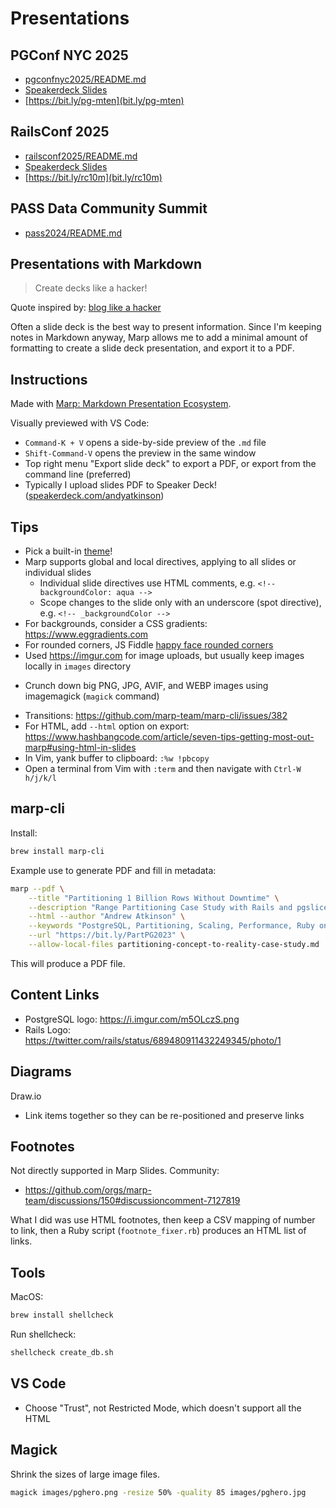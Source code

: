 # Presentations

## PGConf NYC 2025
- [pgconfnyc2025/README.md](pgconfnyc2025/README.md)
- [Speakerdeck Slides](https://speakerdeck.com/andyatkinson/multitenancy-patterns-in-community-postgresql)
- [https://bit.ly/pg-mten](bit.ly/pg-mten)

## RailsConf 2025
- [railsconf2025/README.md](railsconf2025/README.md)
- [Speakerdeck Slides](https://speakerdeck.com/andyatkinson/10-costly-database-performance-mistakes-and-how-to-fix-them)
- [https://bit.ly/rc10m](bit.ly/rc10m)

## PASS Data Community Summit
- [pass2024/README.md](pass2024/README.md)

## Presentations with Markdown
> Create decks like a hacker!

Quote inspired by: [blog like a hacker](https://tom.preston-werner.com/2008/11/17/blogging-like-a-hacker.html)

Often a slide deck is the best way to present information. Since I'm keeping notes in Markdown anyway, Marp allows me to add a minimal amount of formatting to create a slide deck presentation, and export it to a PDF.

## Instructions
Made with [Marp: Markdown Presentation Ecosystem](https://marp.app).

Visually previewed with VS Code:
* `Command-K + V` opens a side-by-side preview of the `.md` file
* `Shift-Command-V` opens the preview in the same window
* Top right menu "Export slide deck" to export a PDF, or export from the command line (preferred)
* Typically I upload slides PDF to Speaker Deck! ([speakerdeck.com/andyatkinson](https://speakerdeck.com/andyatkinson))

## Tips
* Pick a built-in [theme](https://github.com/marp-team/marp-core/tree/main/themes)!
* Marp supports global and local directives, applying to all slides or individual slides
  * Individual slide directives use HTML comments, e.g. `<!-- backgroundColor: aqua -->`
  * Scope changes to the slide only with an underscore (spot directive), e.g. `<!-- _backgroundColor -->`
* For backgrounds, consider a CSS gradients: <https://www.eggradients.com>
* For rounded corners, JS Fiddle [happy face rounded corners](http://thenewcode.com/431/Simple-CSS-Masks-Images-with-Rounded-Corners)
* Used <https://imgur.com> for image uploads, but usually keep images locally in `images` directory
- Crunch down big PNG, JPG, AVIF, and WEBP images using imagemagick (`magick` command)
* Transitions: <https://github.com/marp-team/marp-cli/issues/382>
* For HTML, add `--html` option on export: <https://www.hashbangcode.com/article/seven-tips-getting-most-out-marp#using-html-in-slides>
* In Vim, yank buffer to clipboard: `:%w !pbcopy`
* Open a terminal from Vim with `:term` and then navigate with `Ctrl-W h/j/k/l`

## marp-cli
Install:
```sh
brew install marp-cli
```

Example use to generate PDF and fill in metadata:
```sh
marp --pdf \
    --title "Partitioning 1 Billion Rows Without Downtime" \
    --description "Range Partitioning Case Study with Rails and pgslice" \
    --html --author "Andrew Atkinson" \
    --keywords "PostgreSQL, Partitioning, Scaling, Performance, Ruby on Rails, Ruby" \
    --url "https://bit.ly/PartPG2023" \
    --allow-local-files partitioning-concept-to-reality-case-study.md
```

This will produce a PDF file.

## Content Links
* PostgreSQL logo: <https://i.imgur.com/m5OLczS.png>
* Rails Logo: <https://twitter.com/rails/status/689480911432249345/photo/1>

## Diagrams
Draw.io
- Link items together so they can be re-positioned and preserve links

## Footnotes
Not directly supported in Marp Slides. Community:
- <https://github.com/orgs/marp-team/discussions/150#discussioncomment-7127819>

What I did was use HTML footnotes, then keep a CSV mapping of number to link, then a Ruby script (`footnote_fixer.rb`) produces an HTML list of links.

## Tools
MacOS:
```sh
brew install shellcheck
```

Run shellcheck:
```sh
shellcheck create_db.sh
```

## VS Code
- Choose "Trust", not Restricted Mode, which doesn't support all the HTML

## Magick
Shrink the sizes of large image files.
```sh
magick images/pghero.png -resize 50% -quality 85 images/pghero.jpg
```
